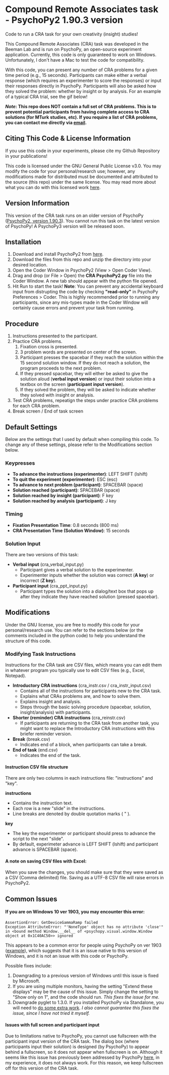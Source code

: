 # Compound Remote Associates task - PsychoPy2 1.90.3 version
Code to run a CRA task for your own creativity (insight) studies!

This Compound Remote Associates (CRA) task was developed in the Beeman Lab and is run on PsychoPy, an open-source experiment application. Currently, this code is only guaranteed to work on Windows.  Unfortunately, I don't have a Mac to test the code for compatibility.

With this code, you can present any number of CRA problems for a given time period (e.g., 15 seconds). Participants can make either a verbal response (which requires an experimenter to score the responses) or input their responses directly in PsychoPy. Participants will also be asked how they solved the problem: whether by insight or by analysis. For an example of a typical CRA trial, see the gif below!

__*Note*: This repo does NOT contain a full set of CRA problems. This is to prevent potential participants from having complete access to CRA solutions (for MTurk studies, etc). If you require a list of CRA problems, you can contact me directly via [email](https://mailhide.io/e/etceE).__

## Citing This Code & License Information
If you use this code in your experiments, please cite my Github Repository in your publications!

This code is licensed under the GNU General Public License v3.0. You may modify the code for your personal/research use; however, any modifications made for distributed must be documented and attributed to the source (this repo) under the same license. You may read more about what you can do with this licensed work [here](https://choosealicense.com/licenses/gpl-3.0/). 

## Version Information
This version of the CRA task runs on an older version of PsychoPy ([PsychoPy2, version 1.90.3](https://github.com/psychopy/psychopy/releases/tag/1.90.3)). You cannot run this task on the latest version of PsychoPy! A PsychoPy3 version will be released soon.

## Installation
1. Download and install PsychoPy2 from [here](https://github.com/psychopy/psychopy/releases/tag/1.90.3).
2. Download the files from this repo and unzip the directory into your desired location.
3. Open the Coder Window in PsychoPy2 (View > Open Coder View).
4. Drag and drop (or File > Open) the __CRA PsychoPy2.py__ file into the Coder Window. A new tab should appear with the python file opened. 
5. Hit Run to start the task!
__Note__: You can prevent any accidental keyboard input from distrupting the code by checking __"read-only"__ in PsychoPy Preferences > Coder. This is highly recommended prior to running any participants, since any mis-types made in the Coder Window will certainly cause errors and prevent your task from running.

## Procedure
1. Instructions presented to the participant.
2. Practice CRA problems.
	1. Fixation cross is presented. 
	2. 3 problem words are presented on center of the screen.
	3. Participant presses the spacebar if they reach the solution within the 15 second solution window.
		If they do not reach a solution, the program proceeds to the next problem.
	4. If they pressed spacebar, they will either be asked to give the solution aloud (__verbal input version__) or input their solution into a textbox on the screen (__participant input version__).
	5. If they solved the problem, they will be asked to indicate whether they solved with insight or analysis.
3. Test CRA problems, repeatign the steps under practice CRA problems for each CRA problem.
4. Break screen / End of task screen

## Default Settings
Below are the settings that I used by default when compiling this code. To change any of these settings, please refer to the Modifications section below.

### Keypresses
* __To advance the instructions (experimenter)__: LEFT SHIFT (lshift)
* __To quit the experiment (experimenter)__: ESC (esc)
* __To advance to next problem (participant)__: SPACEBAR (space)
* __Solution reached (participant)__: SPACEBAR (space)
* __Solution reached by insight (participant)__: F key 
* __Solution reached by analysis (participant)__: J key

### Timing
* __Fixation Presentation Time__: 0.8 seconds (800 ms)
* __CRA Presentation Time (Solution Window)__: 15 seconds

### Solution Input
There are two versions of this task:
* __Verbal input__ (cra_verbal_input.py)
	* Participant gives a verbal solution to the experimenter.
	* Experimenter inputs whether the solution was correct (__A key__) or incorrect (__Z key__).
* __Participant input__ (cra_ppt_input.py) 
	* Participant types the solution into a dialog/text box that pops up after they indicate they have reached solution (pressed spacebar).

## Modifications
Under the GNU license, you are free to modify this code for your personal/research use. You can refer to the sections below (or the comments included in the python code) to help you understand the structure of this code.

### Modifying Task Instructions
Instructions for the CRA task are CSV files, which means you can edit them in whatever program you typically use to edit CSV files (e.g., Excel, Notepad). 
* __Introductory CRA instructions__ (cra_instr.csv / cra_instr_input.csv) 
	* Contains all of the instructions for participants new to the CRA task. 
	* Explains what CRAs problems are, and how to solve them.
	* Explains insight and analysis.
	* Steps through the basic solving procedure (spacebar, solution, insight/analysis) with participants.
* __Shorter (reminder) CRA instructions__ (cra_reinstr.csv)
	* If participants are returning to the CRA task from another task, you might want to replace the Introductory CRA instructions with this briefer reminder version.
*  __Break__ (break.csv)
	* Indicates end of a block, when participants can take a break.
*  __End of task__ (end.csv)
	* Indicates the end of the task.

#### Instruction CSV file structure
There are only two columns in each instructions file: "instructions" and "key".

__instructions__
* Contains the instruction text. 
* Each row is a new "slide" in the instructions. 
* Line breaks are denoted by double quotation marks ( " ).

__key__
* The key the experimenter or participant should press to advance the script to the next "slide".
* By default, experimeter advance is LEFT SHIFT (lshift) and participant advance is SPACEBAR (space).

#### A note on saving CSV files with Excel: 
When you save the changes, you should make sure that they were saved as a CSV (Comma delimited) file. Saving as a UTF-8 CSV file will raise errors in PsychoPy2.

## Common Issues
#### If you are on Windows 10 ver 1903, you may encounter this error:
```
AssertionError: GetDeviceGammaRamp failed
Exception AttributeError: "'NoneType' object has no attribute 'close'" in <bound method Window.__del__ of <psychopy.visual.window.Window object at 0x1C40AC50>> ignored
```
This appears to be a common error for people using PsychoPy on ver 1903 ([example](https://discourse.psychopy.org/t/error-message-since-windows-update-to-1903/8355)), which suggests that it is an issue native to this version of Windows, and it is not an issue with this code or PsychoPy.

Possible fixes include:
1. Downgrading to a previous version of Windows until this issue is fixed by Microsoft.
2. If you are using multiple monitors, having the setting "Extend these displays" may be the cause of this issue. Simply change the setting to "Show only on 1", and the code should run. *This fixes the issue for me.*
3. Downgrade pyglet to 1.3.0. If you installed PsychoPy via Standalone, you will need to [do some extra work](https://www.psychopy.org/recipes/addCustomModules.html). *I also cannot guarantee this fixes the issue, since I have not tried it myself.*

#### Issues with full screen and participant input
Due to limitations native to PsychoPy, you cannot use fullscreen with the participant input version of the CRA task.  The dialog box (where participants input their solution) is designed (by PsychoPy) to appear behind a fullscreen, so it does not appear when fullscreen is on. Although it seems like this issue has previously been addressed by PsychoPy [here](https://discourse.psychopy.org/t/dialog-boxes-and-fullscr-windows/2373), in my experience, it does not always work. For this reason, we keep fullscreen off for this version of the CRA task.
